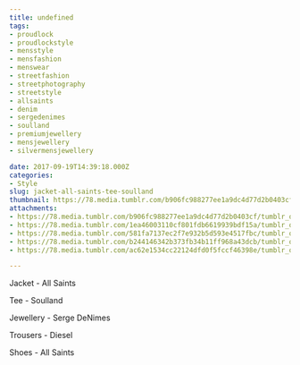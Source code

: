 ```yaml
---
title: undefined
tags:
- proudlock
- proudlockstyle
- mensstyle
- mensfashion
- menswear
- streetfashion
- streetphotography
- streetstyle
- allsaints
- denim
- sergedenimes
- soulland
- premiumjewellery
- mensjewellery
- silvermensjewellery

date: 2017-09-19T14:39:18.000Z
categories:
- Style
slug: jacket-all-saints-tee-soulland
thumbnail: https://78.media.tumblr.com/b906fc988277ee1a9dc4d77d2b0403cf/tumblr_owj79koi5W1rhrm24o1_1280.jpg
attachments:
- https://78.media.tumblr.com/b906fc988277ee1a9dc4d77d2b0403cf/tumblr_owj79koi5W1rhrm24o1_1280.jpg
- https://78.media.tumblr.com/1ea46003110cf801fdb6619939bdf15a/tumblr_owj79koi5W1rhrm24o2_1280.jpg
- https://78.media.tumblr.com/581fa7137ec2f7e932b5d593e4517fbc/tumblr_owj79koi5W1rhrm24o3_1280.jpg
- https://78.media.tumblr.com/b244146342b373fb34b11ff968a43dcb/tumblr_owj79koi5W1rhrm24o4_1280.jpg
- https://78.media.tumblr.com/ac62e1534cc22124dfd0f5fccf46398e/tumblr_owj79koi5W1rhrm24o5_1280.jpg

---
```


Jacket - All Saints 

  Tee - Soulland  

  Jewellery - Serge DeNimes  

  Trousers - Diesel 

  Shoes - All Saints
